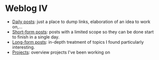 # Weblog IV

- [Daily posts](./daily.md): just a place to dump links, elaboration of an idea to work on,...
- [Short-form posts](./short.md): posts with a limited scope so they can be done start to finish in a single day.
- [Long-form posts](./long.md): in-depth treatment of topics I found particularly interesting.
- [Projects](./projects.md): overview projects I've been working on
